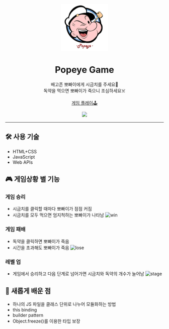 <div align="center">

<img src="image/face.png">
<h1>Popeye Game</h1>

<p>배고픈 뽀빠이에게 시금치를 주세요🥬<br>
독약을 먹으면 뽀빠이가 죽으니 조심하세요☠️</p>

<a href="https://hyunjileedev.github.io/popeye-game/">게임 플레이🕹</a>

<img width="500" src="https://user-images.githubusercontent.com/79075688/147724716-4fee8e21-e970-4cb4-820a-345fbd453f41.gif">

</div>

---

## 🛠 사용 기술

- HTML+CSS
- JavaScript
- Web APIs

## 🎮 게임상황 별 기능

### 게임 승리

- 시금치를 클릭할 때마다 뽀빠이가 점점 커짐
- 시금치를 모두 먹으면 엄지척하는 뽀빠이가 나타남
  ![win](https://user-images.githubusercontent.com/79075688/147724290-f948600f-a486-4cd1-86e9-a9726dca5db6.gif)

### 게임 패배

- 독약을 클릭하면 뽀빠이가 죽음
- 시간을 초과해도 뽀빠이가 죽음
  ![lose](https://user-images.githubusercontent.com/79075688/147724286-571e9b6e-d23e-48b9-81f3-fdb0f8ab3b7d.gif)

### 레벨 업

- 게임에서 승리하고 다음 단계로 넘어가면 시금치와 독약의 개수가 늘어남
  ![stage](https://user-images.githubusercontent.com/79075688/147724275-200e62fd-3210-4c33-b601-a863728328c0.gif)

## 📝 새롭게 배운 점

- 하나의 JS 파일을 클래스 단위로 나누어 모듈화하는 방법
- this binding
- builder pattern
- Object.freeze()를 이용한 타입 보장

